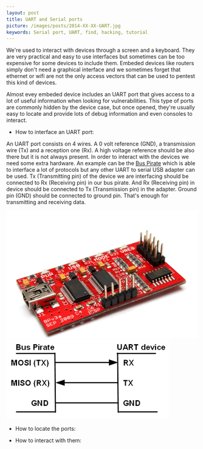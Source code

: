 ```yaml
---
layout: post
title: UART and Serial ports
picture: /images/posts/2014-XX-XX-UART.jpg
keywords: Serial port, UART, find, hacking, tutorial
---
```


We're used to interact with devices through a screen and a keyboard. They are very practical and easy to use interfaces but sometimes can be too expensive for some devices to include them. Embeded devices like routers
 simply don't need a graphical interface and we sometimes forget that ethernet or wifi are not the only access vectors that can be used to pentest this kind of devices.

Almost evey embeded device includes an UART port that gives access to a lot of useful information when looking for vulnerabilities. This type of ports are commonly hidden by the device case, but once opened,
 they're usually easy to locate and provide lots of debug information and even consoles to interact.

- How to interface an UART port:

An UART port consists on 4 wires. A 0 volt reference (GND), a transmission wire (Tx) and a reception one (Rx). A high voltage reference should be also there but it is not always present.
In order to interact with the devices we need some extra hardware. An example can be the [Bus Pirate](http://dangerousprototypes.com/bus-pirate-manual/) which is able to interface a lot of protocols but any other UART 
to serial USB adapter can be used. Tx (Transmitting pin) of the device we are interfacing should be connected to Rx (Receiving pin) in our bus pirate. And Rx (Receiving pin) in device should be connected to Tx 
(Transmission pin) in the adapter. Ground pin (GND) should be connected to ground pin. That's enough for transmitting and receiving data.

![Bus Pirate](/images/posts/2014-XX-XX-Bus_Pirate.jpg)
![Bus Pirate connection diagram](/images/posts/2014-XX-XX-Bus_Pirate_connection.jpg)

- How to locate the ports:

- How to interact with them:

